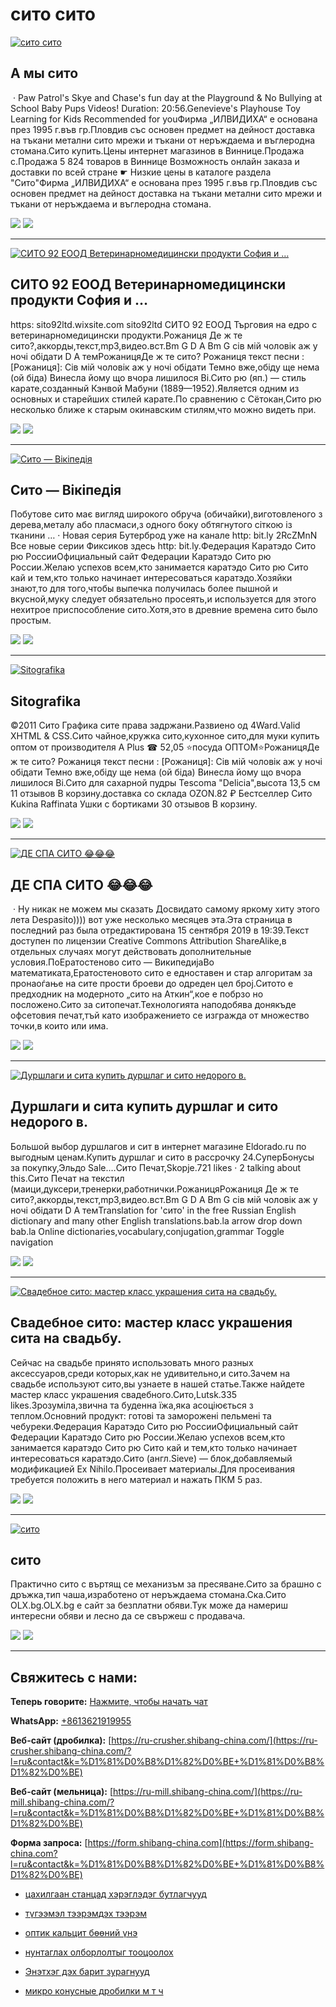 # сито сито

<a href="https://swt.shibang-china.com/?l=ru&img&k=%D1%81%D0%B8%D1%82%D0%BE+%D1%81%D0%B8%D1%82%D0%BE" target="_blank">![сито сито](http://static.shibang-china.com/all-800x300/41.jpg)</a>

## А мы сито
&nbsp;&#0183;&#32;Paw Patrol's Skye and Chase's fun day at the Playground &amp; No Bullying at School Baby Pups Videos! Duration: 20:56.Genevieve's Playhouse Toy Learning for Kids Recommended for youФирма „ИЛВИДИХА“ е основана през 1995 г.във гр.Пловдив със основен предмет на дейност доставка на тъкани метални сито мрежи и тъкани от неръждаема и въглеродна стомана.Сито купить.Цены интернет магазинов в Виннице.Продажа с.Продажа 5 824 товаров в Виннице Возможность онлайн заказа и доставки по всей стране ☛ Низкие цены в каталоге раздела &quot;Сито&quot;Фирма „ИЛВИДИХА“ е основана през 1995 г.във гр.Пловдив със основен предмет на дейност доставка на тъкани метални сито мрежи и тъкани от неръждаема и въглеродна стомана.


<a href="https://whatsapp.shibangsoft.com/WhatsApp.php" target="_blank" title="WhatsApp">![](http://static.shibang-china.com/icon/whatsapp.png)</a> <a href="https://swt.shibang-china.com/?l=ru&icon&k=%D1%81%D0%B8%D1%82%D0%BE+%D1%81%D0%B8%D1%82%D0%BE" target="_blank">![](http://static.shibang-china.com/icon/chat-ru.png)</a>

---

<a href="https://swt.shibang-china.com/?l=ru&img&k=%D1%81%D0%B8%D1%82%D0%BE+%D1%81%D0%B8%D1%82%D0%BE" target="_blank">![СИТО 92 ЕООД Ветеринарномедицински продукти София и …](http://static.shibang-china.com/all-800x300/1147.jpg)</a>

## СИТО 92 ЕООД Ветеринарномедицински продукти София и …
https: sito92ltd.wixsite.com sito92ltd СИТО 92 ЕООД Търговия на едро с ветеринарномедицински продукти.Рожаниця Де ж те сито?,аккорды,текст,mp3,видео.вст.Bm G D A Bm G сів мій чоловік аж у ночі обідати D A темРожаницяДе ж те сито? Рожаниця текст песни : [Рожаниця]: Сів мій чоловік аж у ночі обідати Темно вже,обіду ще нема (ой біда) Винесла йому що вчора лишилося Ві.Сито рю (яп.) — стиль карате,созданный Кэнвой Мабуни (1889—1952).Является одним из основных и старейших стилей карате.По сравнению с Сётокан,Сито рю несколько ближе к старым окинавским стилям,что можно видеть при.


<a href="https://whatsapp.shibangsoft.com/WhatsApp.php" target="_blank" title="WhatsApp">![](http://static.shibang-china.com/icon/whatsapp.png)</a> <a href="https://swt.shibang-china.com/?l=ru&icon&k=%D1%81%D0%B8%D1%82%D0%BE+%D1%81%D0%B8%D1%82%D0%BE" target="_blank">![](http://static.shibang-china.com/icon/chat-ru.png)</a>

---

<a href="https://swt.shibang-china.com/?l=ru&img&k=%D1%81%D0%B8%D1%82%D0%BE+%D1%81%D0%B8%D1%82%D0%BE" target="_blank">![Сито — Вікіпедія](http://static.shibang-china.com/all-800x300/227.jpg)</a>

## Сито — Вікіпедія
Побутове сито має вигляд широкого обруча (обичайки),виготовленого з дерева,металу або пласмаси,з одного боку обтягнутого сіткою із тканини …&nbsp;&#0183;&#32;Новая серия Бутерброд уже на канале http: bit.ly 2RcZMnN Все новые серии Фиксиков здесь http: bit.ly.Федерация Каратэдо Сито рю РоссииОфициальный сайт Федерации Каратэдо Сито рю России.Желаю успехов всем,кто занимается каратэдо Сито рю Сито кай и тем,кто только начинает интересоваться каратэдо.Хозяйки знают,то для того,чтобы выпечка получилась более пышной и вкусной,муку следует обязательно просеять,и используется для этого нехитрое приспособление сито.Хотя,это в древние времена сито было простым.


<a href="https://whatsapp.shibangsoft.com/WhatsApp.php" target="_blank" title="WhatsApp">![](http://static.shibang-china.com/icon/whatsapp.png)</a> <a href="https://swt.shibang-china.com/?l=ru&icon&k=%D1%81%D0%B8%D1%82%D0%BE+%D1%81%D0%B8%D1%82%D0%BE" target="_blank">![](http://static.shibang-china.com/icon/chat-ru.png)</a>

---

<a href="https://swt.shibang-china.com/?l=ru&img&k=%D1%81%D0%B8%D1%82%D0%BE+%D1%81%D0%B8%D1%82%D0%BE" target="_blank">![Sitografika](http://static.shibang-china.com/all-800x300/271.jpg)</a>

## Sitografika
&#169;2011 Сито Графика сите права задржани.Развиено од 4Ward.Valid XHTML &amp; CSS.Сито чайное,кружка сито,кухонное сито,для муки купить оптом от производителя A Plus ☎ 52,05 ⭐посуда ОПТОМ⭐РожаницяДе ж те сито? Рожаниця текст песни : [Рожаниця]: Сів мій чоловік аж у ночі обідати Темно вже,обіду ще нема (ой біда) Винесла йому що вчора лишилося Ві.Сито для сахарной пудры Tescoma &quot;Delicia&quot;,высота 13,5 см 11 отзывов В корзину.доставка со склада OZON.82 ₽ Бестселлер Сито Kukina Raffinata Ушки с бортиками 30 отзывов В корзину.


<a href="https://whatsapp.shibangsoft.com/WhatsApp.php" target="_blank" title="WhatsApp">![](http://static.shibang-china.com/icon/whatsapp.png)</a> <a href="https://swt.shibang-china.com/?l=ru&icon&k=%D1%81%D0%B8%D1%82%D0%BE+%D1%81%D0%B8%D1%82%D0%BE" target="_blank">![](http://static.shibang-china.com/icon/chat-ru.png)</a>

---

<a href="https://swt.shibang-china.com/?l=ru&img&k=%D1%81%D0%B8%D1%82%D0%BE+%D1%81%D0%B8%D1%82%D0%BE" target="_blank">![ДЕ СПА СИТО 😂😂😂](http://static.shibang-china.com/all-800x300/1243.jpg)</a>

## ДЕ СПА СИТО 😂😂😂
&nbsp;&#0183;&#32;Ну никак не можем мы сказать Досвидато самому яркому хиту этого лета Despasito)))) вот уже несколько месяцев эта.Эта страница в последний раз была отредактирована 15 сентября 2019 в 19:39.Текст доступен по лицензии Creative Commons Attribution ShareAlike,в отдельных случаях могут действовать дополнительные условия.ПоЕратостеново сито — ВикипедијаВо математиката,Ератостеновото сито е едноставен и стар алгоритам за пронаоѓање на сите прости броеви до одреден цел број.Ситото е предходник на модерното „сито на Аткин“,кое е побрзо но посложено.Сито за ситопечат.Технологията наподобява донякъде офсетовия печат,тъй като изображението се изгражда от множество точки,в които или има.


<a href="https://whatsapp.shibangsoft.com/WhatsApp.php" target="_blank" title="WhatsApp">![](http://static.shibang-china.com/icon/whatsapp.png)</a> <a href="https://swt.shibang-china.com/?l=ru&icon&k=%D1%81%D0%B8%D1%82%D0%BE+%D1%81%D0%B8%D1%82%D0%BE" target="_blank">![](http://static.shibang-china.com/icon/chat-ru.png)</a>

---

<a href="https://swt.shibang-china.com/?l=ru&img&k=%D1%81%D0%B8%D1%82%D0%BE+%D1%81%D0%B8%D1%82%D0%BE" target="_blank">![Дуршлаги и сита купить дуршлаг и сито недорого в.](http://static.shibang-china.com/all-800x300/1168.jpg)</a>

## Дуршлаги и сита купить дуршлаг и сито недорого в.
Большой выбор дуршлагов и сит в интернет магазине Eldorado.ru по выгодным ценам.Купить дуршлаг и сито в рассрочку 24.СуперБонусы за покупку,Эльдо Sale.…Сито Печат,Skopje.721 likes &#183; 2 talking about this.Сито Печат на текстил (маици,дуксери,тренерки,работнички.РожаницяРожаниця Де ж те сито?,аккорды,текст,mp3,видео.вст.Bm G D A Bm G сів мій чоловік аж у ночі обідати D A темTranslation for 'сито' in the free Russian English dictionary and many other English translations.bab.la arrow drop down bab.la Online dictionaries,vocabulary,conjugation,grammar Toggle navigation


<a href="https://whatsapp.shibangsoft.com/WhatsApp.php" target="_blank" title="WhatsApp">![](http://static.shibang-china.com/icon/whatsapp.png)</a> <a href="https://swt.shibang-china.com/?l=ru&icon&k=%D1%81%D0%B8%D1%82%D0%BE+%D1%81%D0%B8%D1%82%D0%BE" target="_blank">![](http://static.shibang-china.com/icon/chat-ru.png)</a>

---

<a href="https://swt.shibang-china.com/?l=ru&img&k=%D1%81%D0%B8%D1%82%D0%BE+%D1%81%D0%B8%D1%82%D0%BE" target="_blank">![Свадебное сито: мастер класс украшения сита на свадьбу.](http://static.shibang-china.com/all-800x300/418.jpg)</a>

## Свадебное сито: мастер класс украшения сита на свадьбу.
Сейчас на свадьбе принято использовать много разных аксессуаров,среди которых,как не удивительно,и сито.Зачем на свадьбе используют сито,вы узнаете в нашей статье.Также найдете мастер класс украшения свадебного.Сито,Lutsk.335 likes.Зрозуміла,звична та буденна їжа,яка асоціюється з теплом.Основний продукт: готові та заморожені пельмені та чебуреки.Федерация Каратэдо Сито рю РоссииОфициальный сайт Федерации Каратэдо Сито рю России.Желаю успехов всем,кто занимается каратэдо Сито рю Сито кай и тем,кто только начинает интересоваться каратэдо.Сито (англ.Sieve) — блок,добавляемый модификацией Ex Nihilo.Просеивает материалы.Для просеивания требуется положить в него материал и нажать ПКМ 5 раз.


<a href="https://whatsapp.shibangsoft.com/WhatsApp.php" target="_blank" title="WhatsApp">![](http://static.shibang-china.com/icon/whatsapp.png)</a> <a href="https://swt.shibang-china.com/?l=ru&icon&k=%D1%81%D0%B8%D1%82%D0%BE+%D1%81%D0%B8%D1%82%D0%BE" target="_blank">![](http://static.shibang-china.com/icon/chat-ru.png)</a>

---

<a href="https://swt.shibang-china.com/?l=ru&img&k=%D1%81%D0%B8%D1%82%D0%BE+%D1%81%D0%B8%D1%82%D0%BE" target="_blank">![сито](http://static.shibang-china.com/all-800x300/1244.jpg)</a>

## сито
Практично сито с въртящ се механизъм за пресяване.Сито за брашно с дръжка,тип чаша,изработено от неръждаема стомана.Ска.Сито OLX.bg.OLX.bg e сайт за безплатни обяви.Тук може да намериш интересни обяви и лесно да се свържеш с продавача.

<a href="https://whatsapp.shibangsoft.com/WhatsApp.php" target="_blank" title="WhatsApp">![](http://static.shibang-china.com/icon/whatsapp.png)</a> <a href="https://swt.shibang-china.com/?l=ru&icon&k=%D1%81%D0%B8%D1%82%D0%BE+%D1%81%D0%B8%D1%82%D0%BE" target="_blank">![](http://static.shibang-china.com/icon/chat-ru.png)</a>

---
## Свяжитесь с нами:

**Теперь говорите:** [Нажмите, чтобы начать чат](https://swt.shibang-china.com?l=ru&contact&k=%D1%81%D0%B8%D1%82%D0%BE+%D1%81%D0%B8%D1%82%D0%BE)

**WhatsApp:**  [+8613621919955](https://whatsapp.shibangsoft.com/WhatsApp.php)

**Веб-сайт (дробилка):** [https://ru-crusher.shibang-china.com/](https://ru-crusher.shibang-china.com/?l=ru&contact&k=%D1%81%D0%B8%D1%82%D0%BE+%D1%81%D0%B8%D1%82%D0%BE)

**Веб-сайт (мельница):** [https://ru-mill.shibang-china.com/](https://ru-mill.shibang-china.com/?l=ru&contact&k=%D1%81%D0%B8%D1%82%D0%BE+%D1%81%D0%B8%D1%82%D0%BE)

**Форма запроса:** [https://form.shibang-china.com](https://form.shibang-china.com?l=ru&contact&k=%D1%81%D0%B8%D1%82%D0%BE+%D1%81%D0%B8%D1%82%D0%BE)

* [цахилгаан станцад хэрэглэдэг бутлагчууд](../127/%D1%86%D0%B0%D1%85%D0%B8%D0%BB%D0%B3%D0%B0%D0%B0%D0%BD%20%D1%81%D1%82%D0%B0%D0%BD%D1%86%D0%B0%D0%B4%20%D1%85%D1%8D%D1%80%D1%8D%D0%B3%D0%BB%D1%8D%D0%B4%D1%8D%D0%B3%20%D0%B1%D1%83%D1%82%D0%BB%D0%B0%D0%B3%D1%87%D1%83%D1%83%D0%B4.md)

* [түгээмэл тээрэмдэх тээрэм](../128/%D1%82%D2%AF%D0%B3%D1%8D%D1%8D%D0%BC%D1%8D%D0%BB%20%D1%82%D1%8D%D1%8D%D1%80%D1%8D%D0%BC%D0%B4%D1%8D%D1%85%20%D1%82%D1%8D%D1%8D%D1%80%D1%8D%D0%BC.md)

* [оптик кальцит бөөний үнэ](../129/%D0%BE%D0%BF%D1%82%D0%B8%D0%BA%20%D0%BA%D0%B0%D0%BB%D1%8C%D1%86%D0%B8%D1%82%20%D0%B1%D3%A9%D3%A9%D0%BD%D0%B8%D0%B9%20%D2%AF%D0%BD%D1%8D.md)

* [нунтаглах олборлолтыг тооцоолох](../126/%D0%BD%D1%83%D0%BD%D1%82%D0%B0%D0%B3%D0%BB%D0%B0%D1%85%20%D0%BE%D0%BB%D0%B1%D0%BE%D1%80%D0%BB%D0%BE%D0%BB%D1%82%D1%8B%D0%B3%20%D1%82%D0%BE%D0%BE%D1%86%D0%BE%D0%BE%D0%BB%D0%BE%D1%85.md)

* [Энэтхэг дэх барит зурагнууд](../127/%D0%AD%D0%BD%D1%8D%D1%82%D1%85%D1%8D%D0%B3%20%D0%B4%D1%8D%D1%85%20%D0%B1%D0%B0%D1%80%D0%B8%D1%82%20%D0%B7%D1%83%D1%80%D0%B0%D0%B3%D0%BD%D1%83%D1%83%D0%B4.md)

* [микро конусные дробилки м т ч](../130/%D0%BC%D0%B8%D0%BA%D1%80%D0%BE%20%D0%BA%D0%BE%D0%BD%D1%83%D1%81%D0%BD%D1%8B%D0%B5%20%D0%B4%D1%80%D0%BE%D0%B1%D0%B8%D0%BB%D0%BA%D0%B8%20%D0%BC%20%D1%82%20%D1%87.md)